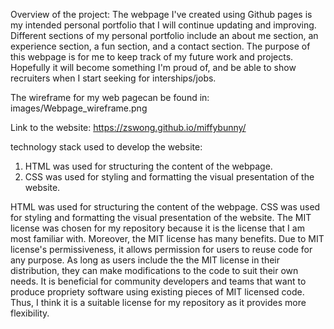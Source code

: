 Overview of the project: The webpage I've created using Github pages is my intended personal portfolio that I will continue updating and improving. Different sections of my personal portfolio include an about me section, an experience section, a fun section, and a contact section. The purpose of this webpage is for me to keep track of my future work and projects. Hopefully it will become something I'm proud of, and be able to show recruiters when I start seeking for interships/jobs.

The wireframe for my web pagecan be found in: images/Webpage_wireframe.png

Link to the website: https://zswong.github.io/miffybunny/

technology stack used to develop the website:
1. HTML was used for structuring the content of the webpage.
2. CSS was used for styling and formatting the visual presentation of the website.

HTML was used for structuring the content of the webpage.
CSS was used for styling and formatting the visual presentation of the website.
The MIT license was chosen for my repository because it is the license that I am most familiar with. Moreover, the MIT license has many benefits. Due to MIT license's permissiveness, it allows permission for users to reuse code for any purpose. As long as users include the the MIT license in their distribution, they can make modifications to the code to suit their own needs. It is beneficial for community developers and teams that want to produce propriety software using existing pieces of MIT licensed code. Thus, I think it is a suitable license for my repository as it provides more flexibility.
